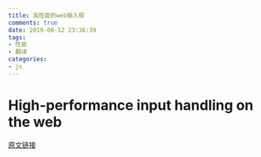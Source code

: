 ```yaml
---
title: 高性能的web输入框
comments: true
date: 2019-08-12 23:36:39
tags:
- 性能
- 翻译
categories:
- js
---
```


# High-performance input handling on the web

[原文链接](https://www.tuicool.com/articles/ZfaURvZ)

